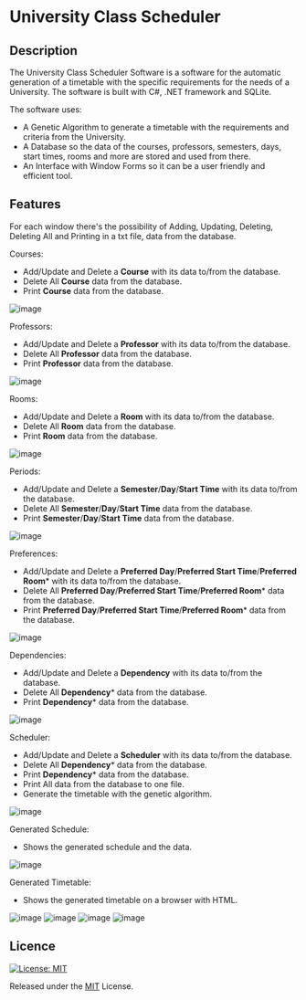 # University Class Scheduler

## Description
The University Class Scheduler Software is a software for the automatic generation of a timetable with the specific requirements for the needs of a University.
The software is built with C#, .NET framework and SQLite.

The software uses:
 - A Genetic Algorithm to generate a timetable with the requirements and criteria from the University.
 - A Database so the data of the courses, professors, semesters, days, start times, rooms and more are stored and used from there.
 - An Interface with Window Forms so it can be a user friendly and efficient tool.

## Features
For each window there's the possibility of Adding, Updating, Deleting, Deleting All and Printing in a txt file, data from the database.

Courses:
- Add/Update and Delete a **Course** with its data to/from the database.
- Delete All **Course** data from the database.
- Print **Course** data from the database.

![image](https://github.com/nickarabidis/UniTimetableScheduler/assets/75751845/f01cef81-9ce8-44bb-81d9-6ffa71b79b49)


Professors:
- Add/Update and Delete a **Professor** with its data to/from the database.
- Delete All **Professor** data from the database.
- Print **Professor** data from the database.

![image](https://github.com/nickarabidis/UniTimetableScheduler/assets/75751845/b5a5d482-f88f-4796-bbfc-bbfe66a3f2e5)


Rooms:
- Add/Update and Delete a **Room** with its data to/from the database.
- Delete All **Room** data from the database.
- Print **Room** data from the database.

![image](https://github.com/nickarabidis/UniTimetableScheduler/assets/75751845/523642a1-397c-4d6b-b6be-3e642d8c444a)


Periods:
- Add/Update and Delete a **Semester**/**Day**/**Start Time** with its data to/from the database.
- Delete All **Semester**/**Day**/**Start Time** data from the database.
- Print **Semester**/**Day**/**Start Time** data from the database.

![image](https://github.com/nickarabidis/UniTimetableScheduler/assets/75751845/b30abb96-346a-47c3-baf9-54e018e8c4a0)


Preferences:
- Add/Update and Delete a **Preferred Day**/**Preferred Start Time**/**Preferred Room*** with its data to/from the database.
- Delete All **Preferred Day**/**Preferred Start Time**/**Preferred Room*** data from the database.
- Print **Preferred Day**/**Preferred Start Time**/**Preferred Room*** data from the database.

![image](https://github.com/nickarabidis/UniTimetableScheduler/assets/75751845/80d36f86-198b-4faf-a84f-64b889b923b8)


Dependencies:
- Add/Update and Delete a **Dependency** with its data to/from the database.
- Delete All **Dependency*** data from the database.
- Print **Dependency*** data from the database.

![image](https://github.com/nickarabidis/UniTimetableScheduler/assets/75751845/23c0286a-025f-4b18-ae0f-7a01e66a7e28)


Scheduler:
- Add/Update and Delete a **Scheduler** with its data to/from the database.
- Delete All **Dependency*** data from the database.
- Print **Dependency*** data from the database.
- Print All data from the database to one file.
- Generate the timetable with the genetic algorithm.

![image](https://github.com/nickarabidis/UniTimetableScheduler/assets/75751845/fb017e0c-be9f-4742-81ac-473932ab8e9e)

Generated Schedule:
- Shows the generated schedule and the data.

![image](https://github.com/nickarabidis/UniTimetableScheduler/assets/75751845/550ea984-d498-4559-b76c-541aa3369953)

Generated Timetable:
- Shows the generated timetable on a browser with HTML.

![image](https://github.com/nickarabidis/UniTimetableScheduler/assets/75751845/48970d05-8748-462f-a787-06d3c7405db3)
![image](https://github.com/nickarabidis/UniTimetableScheduler/assets/75751845/05f0f7aa-8d52-4b69-a9e2-dbe2e1bbb5d8)
![image](https://github.com/nickarabidis/UniTimetableScheduler/assets/75751845/02c421a6-17e7-480f-9975-4a754c3424fe)
![image](https://github.com/nickarabidis/UniTimetableScheduler/assets/75751845/edb96cfc-4f21-4c27-9072-22f8148ff89e)


## Licence
[![License: MIT](https://img.shields.io/badge/License-MIT-yellow.svg)](https://opensource.org/licenses/MIT)

Released under the [MIT](https://github.com/nickarabidis/UniTimetableScheduler/blob/main/LICENSE) License.
